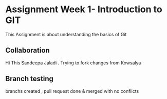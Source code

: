 # Assignment Week 1- Introduction to GIT
This Assignment is about understanding the basics of Git 
## Collaboration
Hi This Sandeepa Jaladi . Trying to fork changes from Kowsalya 
## Branch testing
 branchs created , pull request done & merged with no conflicts


